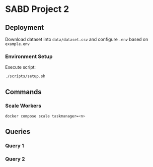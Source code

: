 # SABD Project 2

## Deployment

Download dataset into `data/dataset.csv` and configure `.env` based on
`example.env`

### Environment Setup

Execute script:

```bash
./scripts/setup.sh
```

## Commands

### Scale Workers

```bash
docker compose scale taskmanager=<n>
```

## Queries

### Query 1

### Query 2
